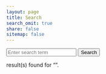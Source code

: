```yaml
---
layout: page
title: Search
search_omit: true
share: false
sitemap: false
---
```

  
  <!-- Search form -->
  <form method="get" action="/search" data-search-form>
    <input type="search" name="q" id="q" placeholder="Enter search term" data-search-input />
    <input type="submit" value="Search" id="submit"/>
  </form>

  <!-- Search results placeholder -->
  <p data-search-found>
    <span data-search-found-count></span> result(s) found for &ldquo;<span data-search-found-term></span>&rdquo;.
  </p>
  <div data-search-results></div>



  <!-- Search result template -->
  <script type="text/x-template" id="search-result">
    <div class='search-result'>
      <a href="##Url##"><img src="/images/##Image##"></a>
      <div>
        <h1><a href="##Url##">##Title##</a></h1>
        <h2><a href="##Url##">##Date##</a></h2>
        <a href="##Url##">##Content##</a>
      </div>
    </div>
  </script>

  <!-- jQuery - required but can be moved to the <head> -->
  <script src="//ajax.googleapis.com/ajax/libs/jquery/1.10.2/jquery.min.js"></script>

  <!-- Search script - Must appear after template -->
  <script src="/scripts/search.js"></script>

